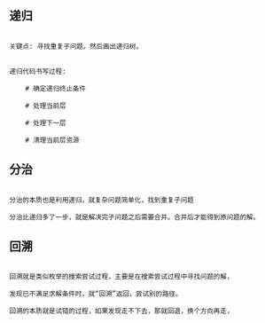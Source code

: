 

## 递归

```

关键点: 寻找重复子问题。然后画出递归树，


递归代码书写过程:

    # 确定递归终止条件
    
    # 处理当前层
    
    # 处理下一层
    
    # 清理当前层资源

```


## 分治


```

分治的本质也是利用递归，就复杂问题简单化，找到重复子问题

分治比递归多了一步，就是解决完子问题之后需要合并。合并后才能得到原问题的解。

```


## 回溯

```

回溯就是类似枚举的搜索尝试过程，主要是在搜索尝试过程中寻找问题的解，

发现已不满足求解条件时，就“回溯”返回，尝试别的路径。

回溯的本质就是试错的过程，如果发现走不下去，那就回退，换个方向再走，
```
